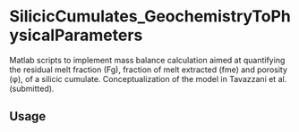 # SilicicCumulates_GeochemistryToPhysicalParameters

Matlab scripts to implement mass balance calculation aimed at quantifying the residual melt fraction (Fg), fraction of melt extracted (fme) and porosity (φ), of a silicic cumulate. Conceptualization of the model in Tavazzani et al. (submitted).

## Usage


